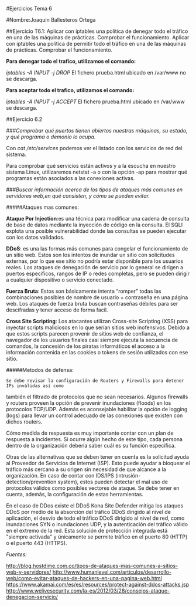 #Ejercicios Tema 6

#Nombre:Joaquin Ballesteros Ortega





##Ejercicio T6.1: Aplicar con iptables una política de denegar todo el tráfico en una de las máquinas de prácticas. Comprobar el funcionamiento. Aplicar con iptables una política de permitir todo el tráfico en una de las máquinas de prácticas. Comprobar el funcionamiento.

**Para denegar todo el trafico, utilizamos el comando:** 

*iptables -A INPUT -j DROP* El fichero prueba.html ubicado en /var/www no se descarga.

**Para aceptar todo el trafico, utilizamos el comando:**

*iptables -A INPUT -j ACCEPT* El fichero prueba.html ubicado en /var/www se descarga.



##Ejercicio 6.2

###*Comprobar qué puertos tienen abiertos nuestras máquinas, su estado, y qué programa o demonio lo ocupa.*

Con *cat /etc/services* podemos ver el listado con los servicios de red del sistema.

Para comprobar qué servicios están activos y a la escucha en nuestro sistema Linux, utilizaremos netstat
 -a o con la opción -ap para mostrar qué programas están asociados a las conexiones activas.



###*Buscar información acerca de los tipos de ataques más comunes en servidores web,en qué consisten, y cómo se pueden evitar.*

#####Ataques mas comunes:

**Ataque Por Injection**:es una técnica para modificar una cadena de consulta de base de datos mediante la inyección de código en la consulta.
 El SQLI explota una posible vulnerabilidad donde las consultas se pueden ejecutar con los datos validados.

**DDoS**: es una las formas más comunes para congelar el funcionamiento de un sitio web. Estos son los intentos de inundar un sitio con solicitudes externas, por lo que ese sitio no podría estar disponible para los usuarios reales. Los ataques de denegación de servicio por lo general se dirigen a puertos específicos, rangos de IP o redes completas, 
pero se pueden dirigir a cualquier dispositivo o servicio conectado.

**Fuerza Bruta**: Estos son básicamente intenta “romper” todas las combinaciones posibles de nombre de usuario + contraseña en una página web. Los ataques de fuerza bruta buscan contraseñas débiles para ser descifradas y tener acceso de forma facil. 

**Cross Site Scripting**: Los atacantes utilizan Cross-site Scripting (XSS) para inyectar scripts maliciosos en lo que serían sitios web inofensivos. Debido a que estos scripts parecen provenir de sitios web de confianza, el navegador de los usuarios finales casi siempre ejecuta la secuencia de comandos, la concesión de los piratas informáticos el acceso a la
 información contenida en las cookies o tokens de sesión utilizados con ese sitio.




#####Metodos de defensa:

	Se debe revisar la configuración de Routers y Firewalls para detener  IPs inválidas así como 
también el filtrado de protocolos que no sean necesarios. Algunos firewalls y routers proveen la opción
 de prevenir inundaciones (floods) en los protocolos TCP/UDP. Además es aconsejable habilitar la opción 
de logging (logs) para llevar un control adecuado de las conexiones que existen con dichos routers.


Cómo medida de respuesta es muy importante contar con un plan de respuesta a incidentes. Si ocurre algún hecho de este tipo, cada persona dentro de la organización debería saber cuál es su función específica.

Otras de las alternativas que se deben tener en cuenta es la solicitud ayuda al Proveedor de Servicios de Internet (ISP). Esto puede ayudar a bloquear el tráfico más cercano a su origen sin necesidad de que alcance a la organización.
En caso de contar con IDS/IPS (intrusión-detection/prevention system), estos pueden detectar el mal uso de protocolos válidos como posibles vectores de ataque. Se debe tener en cuenta, además, la configuración de estas herramientas.


En el caso de DDos existe el DDoS Kona Site Defender mitiga los ataques DDoS por medio de la absorción del tráfico DDoS 
dirigido al nivel de aplicación, el desvío de todo el tráfico DDoS dirigido al nivel de red, como inundaciones SYN o inundaciones UDP, y la autenticación del tráfico válido en el extremo de la red. Esta solución de protección integrada está "siempre activada" y únicamente se permite tráfico en el puerto 80 (HTTP) o el puerto 443 (HTTPS).



*Fuentes:*

http://blog.hostdime.com.co/tipos-de-ataques-mas-comunes-a-sitios-web-y-servidores/
http://www.humanlevel.com/articulos/desarrollo-web/como-evitar-ataques-de-hackers-en-una-pagina-web.html
https://www.akamai.com/es/es/resources/protect-against-ddos-attacks.jsp
http://www.welivesecurity.com/la-es/2012/03/28/consejos-ataque-denegacion-servicio/

